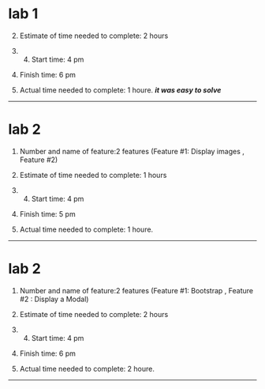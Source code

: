 # lab 1 
2. Estimate of time needed to complete: 2 hours

3. 4. Start time: 4 pm

5. Finish time: 6 pm

6. Actual time needed to complete: 1 houre.
___it was easy to solve___

-------------------------------------------------------------

# lab 2
1. Number and name of feature:2  features (Feature #1: Display images , Feature #2)
2. Estimate of time needed to complete: 1 hours

3. 4. Start time: 4 pm

5. Finish time: 5 pm

6. Actual time needed to complete: 1 houre.

_____________________________________________________


# lab 2
1. Number and name of feature:2  features (Feature #1: Bootstrap , Feature #2 :  Display a Modal)
2. Estimate of time needed to complete: 2 hours

3. 4. Start time: 4 pm

5. Finish time: 6 pm

6. Actual time needed to complete: 2 houre.

_____________________________________________________
